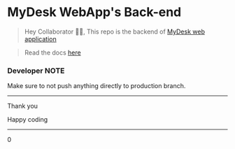 # MyDesk WebApp's Back-end

> Hey Collaborator 🙋‍♂️, This repo is the backend of [MyDesk web application](http://3.6.20.132:80/)

> Read the docs [here](http://3.6.20.132:80/swagger/)
 

### Developer NOTE

Make sure to not push anything directly to production branch.


---

Thank you

Happy coding

---
0